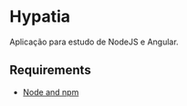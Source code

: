 # Hypatia

Aplicação para estudo de NodeJS e Angular.


## Requirements

- [Node and npm](http://nodejs.org)



